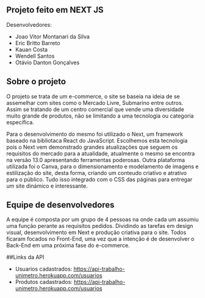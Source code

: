 ## Projeto feito em NEXT JS

Desenvolvedores:

- Joao Vitor Montanari da Silva
- Eric Britto Barreto
- Kauan Costa
- Wendell Santos
- Otávio Danton Gonçalves

## Sobre o projeto

O projeto se trata de um e-commerce, o site se baseia na ideia de se assemelhar com sites como o Mercado Livre, Submarino entre outros. Assim se tratando de um centro comercial que vende uma diversidade muito grande de produtos, não se limitando a uma tecnologia ou categoria específica.

Para o desenvolvimento do mesmo foi utilizado o Next, um framework baseado na bibliotaca React do JavaScript. Escolhemos esta tecnologia pois o Next vem demonstrado grandes atualizações que seguem os requisitos do mercado para a atualidade, atualmente o mesmo se encontra na versão 13.0 apresentando ferramentas poderosas. Outra plataforma utilizada foi o Canva, para o dimensionamento e modelamento de imagens e estilização do site, desta forma, criando um conteudo criativo e atrativo para o público. Tudo isso integrado com o CSS das páginas para entregar um site dinámico e interessante.

## Equipe de desenvolvedores

A equipe é composta por um grupo de 4 pessoas na onde cada um assumiu uma função perante as requisitos pedidos. Dividindo as tarefas em design visual, desenvolvimento em Next e produção criativa para o site. Todos ficaram focados no Front-End, uma vez que a intenção é de desenvolver o Back-End em uma próxima fase do e-commerce.

##Links da API

- Usuarios cadastrados: https://api-trabalho-unimetro.herokuapp.com/usuarios
- Produtos cadastrados: https://api-trabalho-unimetro.herokuapp.com/usuarios
